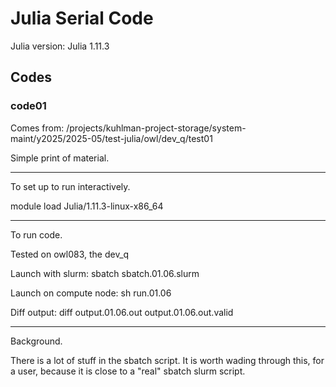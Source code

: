 # Julia Serial Code

Julia version:  Julia 1.11.3

## Codes


### code01

Comes from:  /projects/kuhlman-project-storage/system-maint/y2025/2025-05/test-julia/owl/dev_q/test01

Simple print of material.

----------------------------
To set up to run interactively.

module load Julia/1.11.3-linux-x86_64


----------------------------
To run code.

Tested on owl083, the dev_q

Launch with slurm:  sbatch sbatch.01.06.slurm

Launch on compute node:  sh run.01.06

Diff output:  diff output.01.06.out output.01.06.out.valid

 
----------------------------
Background.

There is a lot of stuff in the sbatch script.
It is worth wading through this, for a user, because it is close to a
"real" sbatch slurm script.

